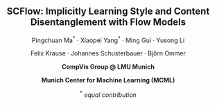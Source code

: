 <p align="center">
 <h2 align="center">SCFlow: Implicitly Learning Style and Content Disentanglement with Flow Models</h2>
 <p align="center"> 
    Pingchuan Ma<sup>*</sup> · Xiaopei Yang<sup>*</sup> · Ming Gui · Yusong Li
 </p><p align="center"> 
    Felix Krause · Johannes Schusterbauer · Björn Ommer
 </p>
 <p align="center"> 
    <b>CompVis Group @ LMU Munich</b>
 </p>
 <p align="center"> 
    <b> Munich Center for Machine Learning (MCML)</b>
 </p>

  <p align="center"> <sup>*</sup> <i>equal contribution</i> </p>
</p>
